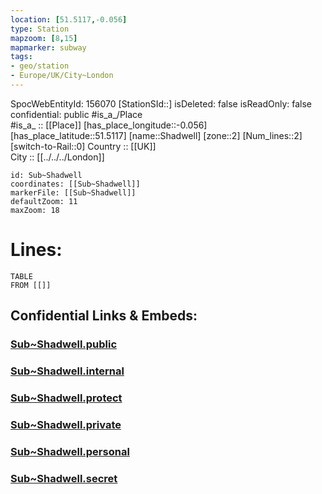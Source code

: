 ```yaml
---
location: [51.5117,-0.056] 
type: Station 
mapzoom: [8,15] 
mapmarker: subway 
tags:
- geo/station
- Europe/UK/City~London
---
```

SpocWebEntityId: 156070
[StationSId::] 
isDeleted: false
isReadOnly: false
confidential: public
#is_a_/Place  
#is_a_ :: [[Place]] 
[has_place_longitude::-0.056] 
[has_place_latitude::51.5117] 
[name::Shadwell] 
[zone::2] 
[Num_lines::2] 
[switch-to-Rail::0] 
Country :: [[UK]]  
City :: [[../../../London]]  


```leaflet
id: Sub~Shadwell
coordinates: [[Sub~Shadwell]] 
markerFile: [[Sub~Shadwell]] 
defaultZoom: 11 
maxZoom: 18
```


# Lines: 
```dataview
TABLE 
FROM [[]] 
```


## Confidential Links & Embeds: 

### [Sub~Shadwell.public](/_public/\Earth\Continent\Europe\Europe~North\UK\England\Regions~England\London,Greater\cities~GreaterLondon\Underground\StationSub~Shadwell.public.md) 

### [Sub~Shadwell.internal](/_internal/\Earth\Continent\Europe\Europe~North\UK\England\Regions~England\London,Greater\cities~GreaterLondon\Underground\StationSub~Shadwell.internal.md) 

### [Sub~Shadwell.protect](/_protect/\Earth\Continent\Europe\Europe~North\UK\England\Regions~England\London,Greater\cities~GreaterLondon\Underground\StationSub~Shadwell.protect.md) 

### [Sub~Shadwell.private](/_private/\Earth\Continent\Europe\Europe~North\UK\England\Regions~England\London,Greater\cities~GreaterLondon\Underground\StationSub~Shadwell.private.md) 

### [Sub~Shadwell.personal](/_personal/\Earth\Continent\Europe\Europe~North\UK\England\Regions~England\London,Greater\cities~GreaterLondon\Underground\StationSub~Shadwell.personal.md) 

### [Sub~Shadwell.secret](/_secret/\Earth\Continent\Europe\Europe~North\UK\England\Regions~England\London,Greater\cities~GreaterLondon\Underground\StationSub~Shadwell.secret.md)

